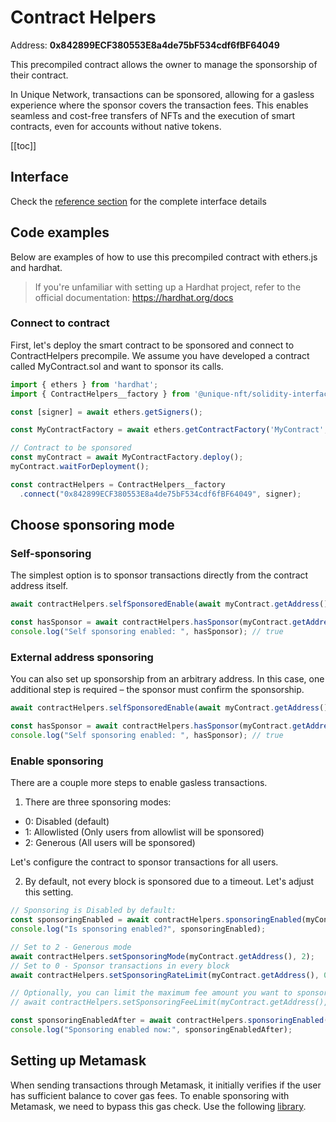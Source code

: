 # Contract Helpers

Address: **0x842899ECF380553E8a4de75bF534cdf6fBF64049**

This precompiled contract allows the owner to manage the sponsorship of their contract.

In Unique Network, transactions can be sponsored, allowing for a gasless experience where the sponsor covers the transaction fees. This enables seamless and cost-free transfers of NFTs and the execution of smart contracts, even for accounts without native tokens.

[[toc]]

## Interface

Check the [reference section](/reference/blockchain/contract-helpers.md) for the complete interface details

## Code examples

Below are examples of how to use this precompiled contract with ethers.js and hardhat.

> If you're unfamiliar with setting up a Hardhat project, refer to the official documentation: https://hardhat.org/docs

### Connect to contract

First, let's deploy the smart contract to be sponsored and connect to ContractHelpers precompile. We assume you have developed a contract called MyContract.sol and want to sponsor its calls.

```ts
import { ethers } from 'hardhat';
import { ContractHelpers__factory } from '@unique-nft/solidity-interfaces';

const [signer] = await ethers.getSigners();

const MyContractFactory = await ethers.getContractFactory('MyContract', seller);

// Contract to be sponsored
const myContract = await MyContractFactory.deploy();
myContract.waitForDeployment();

const contractHelpers = ContractHelpers__factory
  .connect("0x842899ECF380553E8a4de75bF534cdf6fBF64049", signer);
```

## Choose sponsoring mode

### Self-sponsoring

The simplest option is to sponsor transactions directly from the contract address itself.

```ts
await contractHelpers.selfSponsoredEnable(await myContract.getAddress());

const hasSponsor = await contractHelpers.hasSponsor(myContract.getAddress());
console.log("Self sponsoring enabled: ", hasSponsor); // true
```

### External address sponsoring

You can also set up sponsorship from an arbitrary address. In this case, one additional step is required – the sponsor must confirm the sponsorship.

```ts
await contractHelpers.selfSponsoredEnable(await myContract.getAddress());

const hasSponsor = await contractHelpers.hasSponsor(myContract.getAddress());
console.log("Self sponsoring enabled: ", hasSponsor); // true
```

### Enable sponsoring

There are a couple more steps to enable gasless transactions.

1. There are three sponsoring modes:

- 0: Disabled (default)
- 1: Allowlisted (Only users from allowlist will be sponsored)
- 2: Generous (All users will be sponsored)

Let's configure the contract to sponsor transactions for all users.

2. By default, not every block is sponsored due to a timeout. Let's adjust this setting.

```ts
// Sponsoring is Disabled by default:
const sponsoringEnabled = await contractHelpers.sponsoringEnabled(myContract.getAddress());
console.log("Is sponsoring enabled?", sponsoringEnabled);

// Set to 2 - Generous mode
await contractHelpers.setSponsoringMode(myContract.getAddress(), 2);
// Set to 0 - Sponsor transactions in every block
await contractHelpers.setSponsoringRateLimit(myContract.getAddress(), 0);

// Optionally, you can limit the maximum fee amount you want to sponsor
// await contractHelpers.setSponsoringFeeLimit(myContract.getAddress(), ...);

const sponsoringEnabledAfter = await contractHelpers.sponsoringEnabled(myContract.getAddress());
console.log("Sponsoring enabled now:", sponsoringEnabledAfter);
```

## Setting up Metamask

When sending transactions through Metamask, it initially verifies if the user has sufficient balance to cover gas fees. To enable sponsoring with Metamask, we need to bypass this gas check. Use the following [library](https://github.com/UniqueNetwork/web3-provider-sponsoring).
